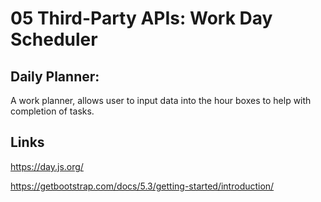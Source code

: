 # 05 Third-Party APIs: Work Day Scheduler

## Daily Planner:
A work planner, allows user to input data into the hour boxes to help with completion of tasks.

## Links

https://day.js.org/

https://getbootstrap.com/docs/5.3/getting-started/introduction/





